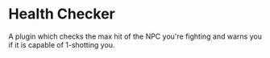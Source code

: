 # Health Checker
A plugin which checks the max hit of the NPC you're fighting and warns you if it is capable of 1-shotting you.